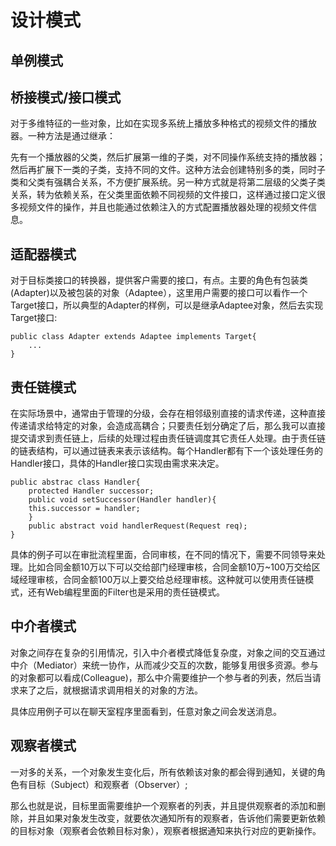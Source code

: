 # 设计模式

## 单例模式

## 桥接模式/接口模式

对于多维特征的一些对象，比如在实现多系统上播放多种格式的视频文件的播放器。一种方法是通过继承：

先有一个播放器的父类，然后扩展第一维的子类，对不同操作系统支持的播放器；然后再扩展下一类的子类，支持不同的文件。这种方法会创建特别多的类，同时子类和父类有强耦合关系，不方便扩展系统。另一种方式就是将第二层级的父类子类关系，转为依赖关系，在父类里面依赖不同视频的文件接口，这样通过接口定义很多视频文件的操作，并且也能通过依赖注入的方式配置播放器处理的视频文件信息。

## 适配器模式

对于目标类接口的转换器，提供客户需要的接口，有点。主要的角色有包装类(Adapter)以及被包装的对象（Adaptee），这里用户需要的接口可以看作一个Target接口，所以典型的Adapter的样例，可以是继承Adaptee对象，然后去实现Target接口:

```
public class Adapter extends Adaptee implements Target{
	...
}
```

## 责任链模式

在实际场景中，通常由于管理的分级，会存在相邻级别直接的请求传递，这种直接传递请求给特定的对象，会造成高耦合；只要责任划分确定了后，那么我可以直接提交请求到责任链上，后续的处理过程由责任链调度其它责任人处理。由于责任链的链表结构，可以通过链表来表示该结构。每个Handler都有下一个该处理任务的Handler接口，具体的Handler接口实现由需求来决定。

```
public abstrac class Handler{
	protected Handler successor;
	public void setSuccessor(Handler handler){
	this.successor = handler;
	}
	public abstract void handlerRequest(Request req);
}
```



具体的例子可以在审批流程里面，合同审核，在不同的情况下，需要不同领导来处理。比如合同金额10万以下可以交给部门经理审核，合同金额10万~100万交给区域经理审核，合同金额100万以上要交给总经理审核。这种就可以使用责任链模式，还有Web编程里面的Filter也是采用的责任链模式。

## 中介者模式

对象之间存在复杂的引用情况，引入中介者模式降低复杂度，对象之间的交互通过中介（Mediator）来统一协作，从而减少交互的次数，能够复用很多资源。参与的对象都可以看成(Colleague)，那么中介需要维护一个参与者的列表，然后当请求来了之后，就根据请求调用相关的对象的方法。

具体应用例子可以在聊天室程序里面看到，任意对象之间会发送消息。

## 观察者模式

一对多的关系，一个对象发生变化后，所有依赖该对象的都会得到通知，关键的角色有目标（Subject）和观察者（Observer）;

那么也就是说，目标里面需要维护一个观察者的列表，并且提供观察者的添加和删除，并且如果对象发生改变，就要依次通知所有的观察者，告诉他们需要更新依赖的目标对象（观察者会依赖目标对象），观察者根据通知来执行对应的更新操作。


